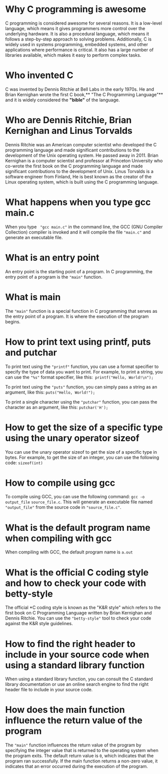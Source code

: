 # Why C programming is awesome

C programming is considered awesome for several reasons. It is a low-level language, which means it gives programmers more control over the underlying hardware. It is also a procedural language, which means it follows a step-by-step approach to solving problems. Additionally, C is widely used in systems programming, embedded systems, and other applications where performance is critical. It also has a large number of libraries available, which makes it easy to perform complex tasks.

# Who invented C

C was invented by Dennis Ritchie at Bell Labs in the early 1970s. He and Brian Kernighan wrote the first C book,** "The C Programming Language"** and it is widely considered the **"bible"** of the language.

# Who are Dennis Ritchie, Brian Kernighan and Linus Torvalds

Dennis Ritchie was an American computer scientist who developed the C programming language and made significant contributions to the development of the Unix operating system. He passed away in 2011. Brian Kernighan is a computer scientist and professor at Princeton University who co-wrote the first book on the C programming language and made significant contributions to the development of Unix. Linus Torvalds is a software engineer from Finland, He is best known as the creator of the Linux operating system, which is built using the C programming language.

# What happens when you type gcc main.c

When you type ` "gcc main.c"` in the command line, the GCC (GNU Compiler Collection) compiler is invoked and it will compile the file `"main.c"` and generate an executable file.

#  What is an entry point

An entry point is the starting point of a program. In C programming, the entry point of a program is the `"main"` function.

# What is main

The `"main"` function is a special function in C programming that serves as the entry point of a program. It is where the execution of the program begins.

# How to print text using printf, puts and putchar

To print text using the `"printf"` function, you can use a format specifier to specify the type of data you want to print. For example, to print a string, you can use the `"%s"` format specifier, like this:` printf("Hello, World!\n");`


To print text using the `"puts"` function, you can simply pass a string as an argument, like this: `puts("Hello, World!");`

To print a single character using the `"putchar"` function, you can pass the character as an argument, like this: `putchar('H');`

# How to get the size of a specific type using the unary operator sizeof

You can use the unary operator sizeof to get the size of a specific type in bytes. For example, to get the size of an integer, you can use the following code: `sizeof(int)`

# How to compile using gcc

To compile using GCC, you can use the following command: `gcc -o output_file` `source_file.c`. This will generate an executable file named `"output_file"` from the source code in `"source_file.c"`.

# What is the default program name when compiling with gcc

When compiling with GCC, the default program name is `a.out`

# What is the official C coding style and how to check your code with betty-style

The official *C coding style is known as the "K&R style" which refers to the first book on C Programming Language written by Brian Kernighan and Dennis Ritchie. You can use the `"betty-style"` tool to check your code against the K&R style guidelines.

# How to find the right header to include in your source code when using a standard library function

When using a standard library function, you can consult the C standard library documentation or use an online search engine to find the right header file to include in your source code.

# How does the main function influence the return value of the program

The `"main"` function influences the return value of the program by specifying the integer value that is returned to the operating system when the program exits. The default return value is `0`, which indicates that the program ran successfully. If the main function returns a non-zero value, it indicates that an error occurred during the execution of the program.


